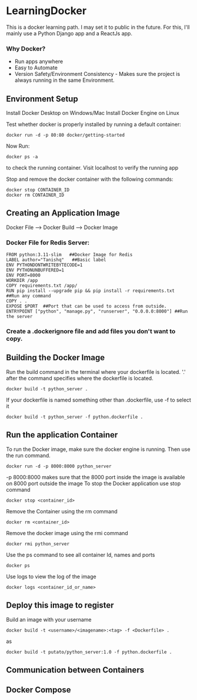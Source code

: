 # LearningDocker
This is a docker learning path. I may set it to public in the future.
For this, I'll mainly use a Python Django app and a ReactJs app.

### Why Docker?
- Run apps anywhere
- Easy to Automate
- Version Safety/Environment Consistency - Makes sure the project is always running in the same Environment.

## Environment Setup
Install Docker Desktop on Windows/Mac
Install Docker Engine on Linux

Test whether docker is properly installed by running a default container:
```
docker run -d -p 80:80 docker/getting-started
```
Now Run:
```
docker ps -a
```
to check the running container.
Visit localhost to verify the running app

Stop and remove the docker container with the following commands:
```
docker stop CONTAINER_ID
docker rm CONTAINER_ID
```


## Creating an Application Image
Docker File --> Docker Build --> Docker Image
### Docker File for Redis Server:
```
FROM python:3.11-slim   ##Docker Image for Redis
LABEL author="Tanishq"   ##Basic label
ENV PYTHONDONTWRITEBYTECODE=1
ENV PYTHONUNBUFFERED=1
ENV PORT=8000
WORKDIR /app
COPY requirements.txt /app/
RUN pip install --upgrade pip && pip install -r requirements.txt   ##Run any command
COPY . .
EXPOSE $PORT  ##Port that can be used to access from outside.
ENTRYPOINT ["python", "manage.py", "runserver", "0.0.0.0:8000"] ##Run the server
```
### Create a .dockerignore file and add files you don't want to copy.

## Building the Docker Image
Run the build command in the terminal where your dockerfile is located.
'.' after the command specifies where the dockerfile is located.
```
docker build -t python_server .

```
If your dockerfile is named something other than .dockerfile, use -f to select it
```
docker build -t python_server -f python.dockerfile .
```

## Run the application Container
To run the Docker image, make sure the docker engine is running. Then use the run command.
```
docker run -d -p 8000:8000 python_server
```
-p 8000:8000 makes sure that the 8000 port inside the image is available on 8000 port outside the image
To stop the Docker application use stop command
```
docker stop <container_id>
```

Remove the Container using the rm command
```
docker rm <container_id>
```

Remove the docker image using the rmi command
```
docker rmi python_server
```

Use the ps command to see all container Id, names and ports
```
docker ps
```

Use logs to view the log of the image
```
docker logs <container_id_or_name>
```

## Deploy this image to register
Build an image with your username
```
docker build -t <username>/<imagename>:<tag> -f <Dockerfile> .
```
as
```
docker build -t putato/python_server:1.0 -f python.dockerfile .
```

## Communication between Containers

## Docker Compose
